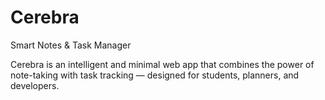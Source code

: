 # Cerebra
Smart Notes &amp; Task Manager

Cerebra is an intelligent and minimal web app that combines the power of note-taking with task tracking — designed for students, planners, and developers.
